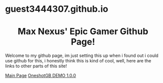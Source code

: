 # guest3444307.github.io
<html>
<body>

<h1 align=center>Max Nexus' Epic Gamer Github Page!</h1>

<p>Welcome to my github page, im just setting this up when i found out i could use github for this, i honestly think this is kind of cool, well, here are the links to other parts of this site!</p>
 <a href="/mainpage.html">Main Page</a>
 <a href="/OSGBDEM1.0.0/index.html">OneshotGB DEMO 1.0.0</a> 
</body>
</html>
